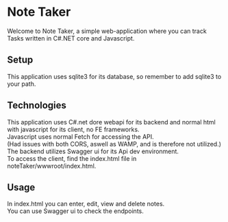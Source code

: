﻿#  Note Taker
Welcome to Note Taker, a simple web-application where you can track Tasks written in C#.NET core and Javascript.

##  Setup  
This application uses sqlite3 for its database, so remember to add sqlite3 to your path.

##  Technologies  

This application uses C#.net dore webapi for its backend and normal html with javascript for its client, no FE frameworks.  
Javascript uses normal Fetch for accessing the API.  
(Had issues with both CORS, aswell as WAMP, and is therefore not utilized.)  
The backend utilizes Swagger ui for its Api dev environment.  
To access the client, find the index.html file in noteTaker/wwwroot/index.html.  

##  Usage  
In index.html you can enter, edit, view and delete notes.  
You can use Swagger ui to check the endpoints.  
